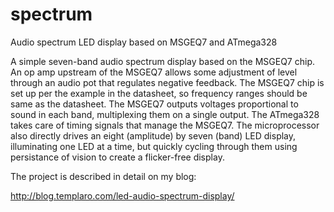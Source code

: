 # spectrum
Audio spectrum LED display based on MSGEQ7 and ATmega328

A simple seven-band audio spectrum display based on the MSGEQ7 chip. An op amp upstream of the MSGEQ7 allows some adjustment of level through an audio pot that regulates negative feedback. The MSGEQ7 chip is set up per the example in the datasheet, so frequency ranges should be same as the datasheet. The MSGEQ7 outputs voltages proportional to sound in each band, multiplexing them on a single output. The ATmega328 takes care of timing signals that manage the MSGEQ7. The microprocessor also directly drives an eight (amplitude) by seven (band) LED display, illuminating one LED at a time, but quickly cycling through them using persistance of vision to create a flicker-free display.

The project is described in detail on my blog:

http://blog.templaro.com/led-audio-spectrum-display/
